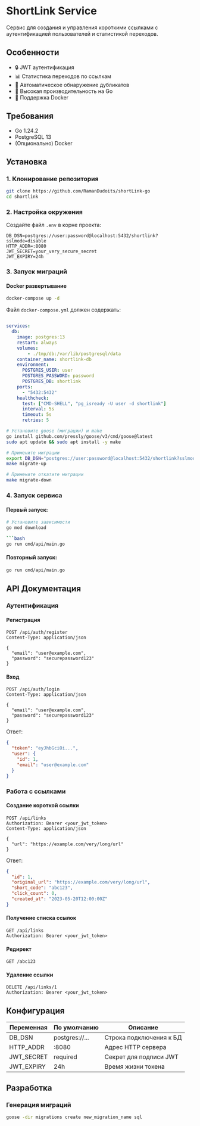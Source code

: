 # ShortLink Service

Сервис для создания и управления короткими ссылками с аутентификацией пользователей и статистикой переходов.

## Особенности

- 🔒 JWT аутентификация
- 📊 Статистика переходов по ссылкам
- 🔗 Автоматическое обнаружение дубликатов
- 🚀 Высокая производительность на Go
- 🐳 Поддержка Docker

## Требования

- Go 1.24.2
- PostgreSQL 13
- (Опционально) Docker

## Установка

### 1. Клонирование репозитория
```bash
git clone https://github.com/RamanDudoits/shortLink-go
cd shortlink
```

### 2. Настройка окружения
Создайте файл `.env` в корне проекта:
```env
DB_DSN=postgres://user:password@localhost:5432/shortlink?sslmode=disable
HTTP_ADDR=:8080
JWT_SECRET=your_very_secure_secret
JWT_EXPIRY=24h
```

### 3. Запуск миграций

#### Docker развертывание
```bash
docker-compose up -d
```

Файл `docker-compose.yml` должен содержать:
```yaml

services:
  db:
    image: postgres:13
    restart: always
    volumes:
        - ./tmp/db:/var/lib/postgresql/data
    container_name: shortlink-db
    environment:
      POSTGRES_USER: user
      POSTGRES_PASSWORD: password
      POSTGRES_DB: shortlink
    ports:
      - "5432:5432"
    healthcheck:
      test: ["CMD-SHELL", "pg_isready -U user -d shortlink"]
      interval: 5s
      timeout: 5s
      retries: 5

```

```bash
# Установите goose (миграции) и make
go install github.com/pressly/goose/v3/cmd/goose@latest
sudo apt update && sudo apt install -y make

# Примените миграции
export DB_DSN="postgres://user:password@localhost:5432/shortlink?sslmode=disable"
make migrate-up

# Примените откатите миграции
make migrate-down
```

### 4. Запуск сервиса

#### Первый запуск:
```bash
# Установите зависимости
go mod download

```bash
go run cmd/api/main.go
```

#### Повторный запуск:
```bash
go run cmd/api/main.go
```

## API Документация

### Аутентификация

#### Регистрация
```http
POST /api/auth/register
Content-Type: application/json

{
  "email": "user@example.com",
  "password": "securepassword123"
}
```

#### Вход
```http
POST /api/auth/login
Content-Type: application/json

{
  "email": "user@example.com",
  "password": "securepassword123"
}
```

Ответ:
```json
{
  "token": "eyJhbGciOi...",
  "user": {
    "id": 1,
    "email": "user@example.com"
  }
}
```

### Работа с ссылками

#### Создание короткой ссылки
```http
POST /api/links
Authorization: Bearer <your_jwt_token>
Content-Type: application/json

{
  "url": "https://example.com/very/long/url"
}
```

Ответ:
```json
{
  "id": 1,
  "original_url": "https://example.com/very/long/url",
  "short_code": "abc123",
  "click_count": 0,
  "created_at": "2023-05-20T12:00:00Z"
}
```

#### Получение списка ссылок
```http
GET /api/links
Authorization: Bearer <your_jwt_token>
```

#### Редирект
```http
GET /abc123
```

#### Удаление ссылки
```http
DELETE /api/links/1
Authorization: Bearer <your_jwt_token>
```

## Конфигурация

| Переменная       | По умолчанию                     | Описание                  |
|------------------|----------------------------------|---------------------------|
| DB_DSN           | postgres://...                   | Строка подключения к БД   |
| HTTP_ADDR        | :8080                            | Адрес HTTP сервера        |
| JWT_SECRET       | required                         | Секрет для подписи JWT    |
| JWT_EXPIRY       | 24h                              | Время жизни токена        |

## Разработка

### Генерация миграций
```bash
goose -dir migrations create new_migration_name sql
```